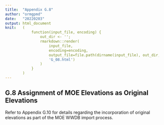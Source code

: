 ```yaml
---
title:  "Appendix G.8"
author: "ormgpmd"
date:   "20220203"
output: html_document
knit:   (
            function(input_file, encoding) {
                out_dir <- '';
                rmarkdown::render(
                    input_file,
                    encoding=encoding,
                    output_file=file.path(dirname(input_file), out_dir,
                    'G_08.html')
                )
            }
        )
---
```


## G.8 Assignment of MOE Elevations as Original Elevations

Refer to Appendix G.10 for details regarding the incorporation of original elevations as part of the MOE WWDB import process.

